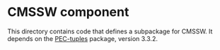 # CMSSW component

This directory contains code that defines a subpackage for CMSSW. It depends on the [PEC-tuples](https://github.com/andrey-popov/PEC-tuples) package, version 3.3.2.
